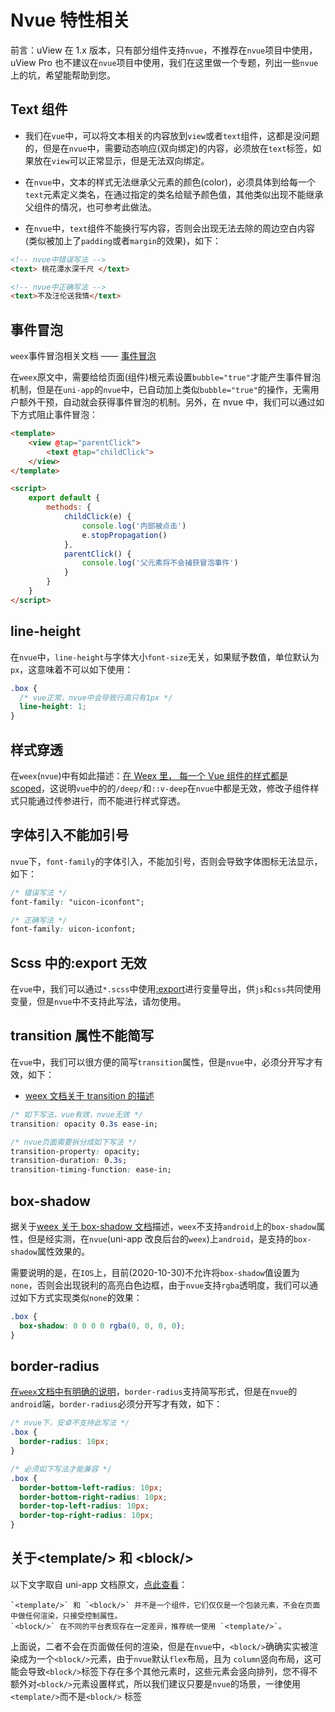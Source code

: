 # Nvue 特性相关

前言：uView 在 1.x 版本，只有部分组件支持`nvue`，不推荐在`nvue`项目中使用，uView Pro 也不建议在`nvue`项目中使用，我们在这里做一个专题，列出一些`nvue`上的坑，希望能帮助到您。

## Text 组件

- 我们在`vue`中，可以将文本相关的内容放到`view`或者`text`组件，这都是没问题的，但是在`nvue`中，需要动态响应(双向绑定)的内容，必须放在`text`标签，如果放在`view`可以正常显示，但是无法双向绑定。

- 在`nvue`中，文本的样式无法继承父元素的颜色(color)，必须具体到给每一个`text`元素定义类名，在通过指定的类名给赋予颜色值，其他类似出现不能继承父组件的情况，也可参考此做法。

- 在`nvue`中，`text`组件不能换行写内容，否则会出现无法去除的周边空白内容(类似被加上了`padding`或者`margin`的效果)，如下：

```html
<!-- nvue中错误写法 -->
<text> 桃花潭水深千尺 </text>

<!-- nvue中正确写法 -->
<text>不及汪伦送我情</text>
```

## 事件冒泡

`weex`事件冒泡相关文档 —— [事件冒泡](https://weex.apache.org/zh/docs/events/event-bubbling.html#%E9%98%BB%E6%AD%A2%E5%86%92%E6%B3%A1)

在`weex`原文中，需要给给页面(组件)根元素设置`bubble="true"`才能产生事件冒泡机制，但是在`uni-app`的`nvue`中，已自动加上类似`bubble="true"`的操作，无需用户额外干预，自动就会获得事件冒泡的机制。另外，在 nvue 中，我们可以通过如下方式阻止事件冒泡：

```html
<template>
    <view @tap="parentClick">
        <text @tap="childClick">
    </view>
</template>

<script>
    export default {
        methods: {
            childClick(e) {
                console.log('内部被点击')
                e.stopPropagation()
            },
            parentClick() {
                console.log('父元素将不会捕获冒泡事件')
            }
        }
    }
</script>
```

## line-height

在`nvue`中，`line-height`与字体大小`font-size`无关，如果赋予数值，单位默认为`px`，这意味着不可以如下使用：

```css
.box {
  /* vue正常，nvue中会导致行高只有1px */
  line-height: 1;
}
```

## 样式穿透

在`weex`(`nvue`)中有如此描述：[在 Weex 里， 每一个 Vue 组件的样式都是 scoped](https://weex.apache.org/zh/guide/use-vue-in-weex.html#%E5%B9%B3%E5%8F%B0%E7%9A%84%E5%B7%AE%E5%BC%82)，这说明`vue`中的的`/deep/`和`::v-deep`在`nvue`中都是无效，修改子组件样式只能通过传参进行，而不能进行样式穿透。

## 字体引入不能加引号

`nvue`下，`font-family`的字体引入，不能加引号，否则会导致字体图标无法显示，如下：

```css
/* 错误写法 */
font-family: "uicon-iconfont";

/* 正确写法 */
font-family: uicon-iconfont;
```

## Scss 中的:export 无效

在`vue`中，我们可以通过`*.scss`中使用[:export](https://www.jianshu.com/p/069f4f79de16)进行变量导出，供`js`和`css`共同使用变量，但是`nvue`中不支持此写法，请勿使用。

## transition 属性不能简写

在`vue`中，我们可以很方便的简写`transition`属性，但是`nvue`中，必须分开写才有效，如下：

- [weex 文档关于 transition 的描述](https://weex.apache.org/zh/docs/styles/common-styles.html#transition)

```css
/* 如下写法，vue有效，nvue无效 */
transition: opacity 0.3s ease-in;

/* nvue页面需要拆分成如下写法 */
transition-property: opacity;
transition-duration: 0.3s;
transition-timing-function: ease-in;
```

## box-shadow

据关于[weex 关于 box-shadow 文档](https://weex.apache.org/zh/docs/styles/common-styles.html#%E9%98%B4%E5%BD%B1-box-shadow)描述，`weex`不支持`android`上的`box-shadow`属性，但是经实测，在`nvue`(uni-app 改良后台的`weex`)上`android`，是支持的`box-shadow`属性效果的。

需要说明的是，在`IOS`上，目前(2020-10-30)不允许将`box-shadow`值设置为`none`，否则会出现锐利的高亮白色边框，由于`nvue`支持`rgba`透明度，我们可以通过如下方式实现类似`none`的效果：

```css
.box {
  box-shadow: 0 0 0 0 rgba(0, 0, 0, 0);
}
```

## border-radius

[在`weex`文档中有明确的说明](https://weex.apache.org/zh/docs/styles/common-styles.html#border-radius)，`border-radius`支持简写形式，但是在`nvue`的`android`端，`border-radius`必须分开写才有效，如下：

```css
/* nvue下，安卓不支持此写法 */
.box {
  border-radius: 10px;
}

/* 必须如下写法才能兼容 */
.box {
  border-bottom-left-radius: 10px;
  border-bottom-right-radius: 10px;
  border-top-left-radius: 10px;
  border-top-right-radius: 10px;
}
```

## 关于<template\/> 和 <block\/>

以下文字取自 uni-app 文档原文，[点此查看](https://uniapp.dcloud.io/frame?id=template-block)：

```
`<template/>` 和 `<block/>` 并不是一个组件，它们仅仅是一个包装元素，不会在页面中做任何渲染，只接受控制属性。
`<block/>` 在不同的平台表现存在一定差异，推荐统一使用 `<template/>`。
```

上面说，二者不会在页面做任何的渲染，但是在`nvue`中，`<block/>`确确实实被渲染成为一个`<block/>`元素，由于`nvue`默认`flex`布局，且为
`column`竖向布局，这可能会导致`<block/>`标签下存在多个其他元素时，这些元素会竖向排列，您不得不额外对`<block/>`元素设置样式，所以我们建议只要是`nvue`的场景，一律使用`<template/>`而不是`<block/>` 标签
